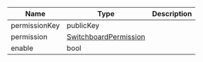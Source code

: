 | Name          | Type                                                             | Description |
| ------------- | ---------------------------------------------------------------- | ----------- |
| permissionKey | publicKey                                                        |             |
| permission    | [SwitchboardPermission](/solana/idl/types/SwitchboardPermission) |             |
| enable        | bool                                                             |             |
